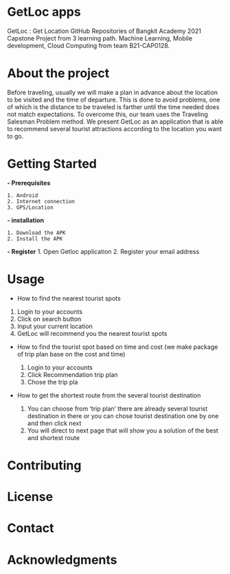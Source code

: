 # GetLoc apps
GetLoc : Get Location GitHub Repositories of Bangkit Academy 2021 Capstone Project from 3 learning path. Machine Learning, Mobile development, Cloud Computing from team B21-CAP0128.


# About the project

Before traveling, usually we will make a plan in advance about the location to be visited and the time of departure. This is done to avoid problems, one of which is the distance to be traveled is farther until the time needed does not match expectations. To overcome this, our team uses the Traveling Salesman Problem method.  We present GetLoc as an application that is able to recommend several tourist attractions according to the location you want to go.

# Getting Started
**- Prerequisites**
	
	1. Android 
	2. Internet connection
	3. GPS/Location

**- installation**
	
	1. Download the APK 
	2. Install the APK
	
**- Register**
	1. Open Getloc application
	2. Register your email address

	
# Usage
- How to find the nearest tourist spots
1. Login to your accounts 
1. Click on search button
1. Input your current location 
1. GetLoc will recommend you the nearest tourist spots
	
-  How to find the tourist spot based on time and cost (we make package of trip plan base on the cost and time)
	1. Login to your accounts
	2. Click Recommendation trip plan
	3. Chose the trip pla

- How to get the shortest route from the several tourist destination
	1. You can choose from ‘trip plan’ there are already several tourist destination in there or you can chose tourist destination one by one and then click next
	2. You will direct to next page that will show you a solution of the best and shortest route


# Contributing


# License


# Contact


# Acknowledgments

